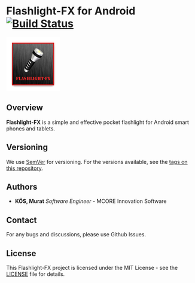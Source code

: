 # Flashlight-FX for Android [![Build Status][travis-image]][travis-url]

![Flashlight-FX icon](https://github.com/mcoresoftware/Flashlight-FX/blob/master/app/src/main/res/mipmap-xxhdpi/ic_launcher.png)

## Overview

**Flashlight-FX** is a simple and effective pocket flashlight for Android smart phones and tablets.

## Versioning

We use [SemVer](http://semver.org/) for versioning. For the versions available, see the [tags on this repository](https://github.com/mcoresoftware/flashlight-fx/tags).

## Authors

* **KÖS, Murat** *Software Engineer* - MCORE Innovation Software

## Contact

For any bugs and discussions, please use Github Issues.

## License

This Flashlight-FX project is licensed under the MIT License - see the [LICENSE](LICENSE) file for details.

[travis-url]: https://travis-ci.org/mcoresoftware/Flashlight-FX
[travis-image]: https://travis-ci.org/mcoresoftware/Flashlight-FX.svg?branch=master
